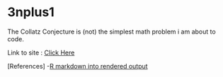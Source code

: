 # 3nplus1
The Collatz Conjecture is (not) the simplest math problem i am about to code.

Link to site : [Click Here](https://f1u7r2y9.github.io/3nplus1/) 

[References]
-[R markdown into rendered output](https://www.earthdatascience.org/courses/earth-analytics/document-your-science/knit-rmarkdown-document-to-pdf/)
